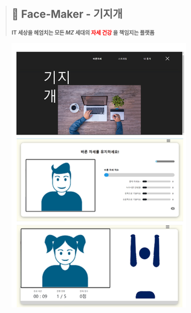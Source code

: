 ># 🎁 Face-Maker - 기지개 
>#### IT 세상을 헤엄치는 모든 *MZ* 세대의 <span style="color:red">자세 건강</span> 을 책임지는 플랫폼
><img src="./기지개.png" height=700 align="left">